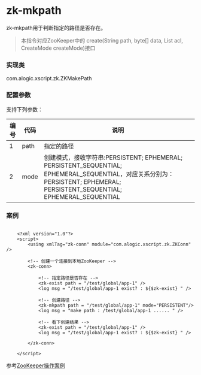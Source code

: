 zk-mkpath
=======

zk-mkpath用于判断指定的路径是否存在。

>本指令对应ZooKeeper中的	create(String path, byte[] data, List<ACL> acl, CreateMode createMode)接口

### 实现类

com.alogic.xscript.zk.ZKMakePath

### 配置参数

支持下列参数：

| 编号 | 代码 | 说明 |
| ---- | ---- | ---- |
| 1 | path | 指定的路径 |
| 2 | mode | 创建模式，接收字符串:PERSISTENT; EPHEMERAL; PERSISTENT_SEQUENTIAL; EPHEMERAL_SEQUENTIAL，对应关系分别为：PERSISTENT; EPHEMERAL; PERSISTENT_SEQUENTIAL; EPHEMERAL_SEQUENTIAL |



### 案例

```

	<?xml version="1.0"?>
	<script>
		<using xmlTag="zk-conn" module="com.alogic.xscript.zk.ZKConn" />
		
		<!-- 创建一个连接到本地ZooKeeper -->
		<zk-conn>
		
			<!-- 指定路径是否存在 -->
 			<zk-exist path = "/test/global/app-1" />
 			<log msg = "/test/global/app-1 exist? : ${$zk-exist} " />
 			
 			<!-- 创建路径 -->
 			<zk-mkpath path = "/test/global/app-1" mode="PERSISTENT"/>
 			<log msg = "make path : /test/global/app-1 ...... " />
 			
 			<!-- 看下创建结果 -->
 			<zk-exist path = "/test/global/app-1" />
 			<log msg = "/test/global/app-1 exist? : ${$zk-exist} " />
		
		</zk-conn>
	
	</script>

```


参考[ZooKeeper操作案例](Example.md)